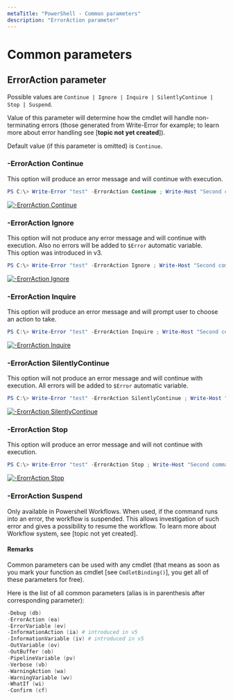 ```yaml
---
metaTitle: "PowerShell - Common parameters"
description: "ErrorAction parameter"
---
```


# Common parameters



## ErrorAction parameter


Possible values are `Continue | Ignore | Inquire | SilentlyContinue | Stop | Suspend`.

Value of this parameter will determine how the cmdlet will handle non-terminating errors (those generated from Write-Error for example; to learn more about error handling see [**topic not yet created**]).

Default value (if this parameter is omitted) is `Continue`.

### -ErrorAction Continue

This option will produce an error message and will continue with execution.

```powershell
PS C:\> Write-Error "test" -ErrorAction Continue ; Write-Host "Second command"

```

[<img src="https://i.stack.imgur.com/r9jzQ.png" alt="-ErorrAction Continue" />](https://i.stack.imgur.com/r9jzQ.png)

### -ErrorAction Ignore

This option will not produce any error message and will continue with execution. Also no errors will be added to `$Error` automatic variable.<br />
This option was introduced in v3.

```powershell
PS C:\> Write-Error "test" -ErrorAction Ignore ; Write-Host "Second command"

```

[<img src="https://i.stack.imgur.com/sLtQW.png" alt="-ErorrAction Ignore" />](https://i.stack.imgur.com/sLtQW.png)

### -ErrorAction Inquire

This option will produce an error message and will prompt user to choose an action to take.

```powershell
PS C:\> Write-Error "test" -ErrorAction Inquire ; Write-Host "Second command"

```

[<img src="https://i.stack.imgur.com/ewOoW.png" alt="-ErorrAction Inquire" />](https://i.stack.imgur.com/ewOoW.png)

### -ErrorAction SilentlyContinue

This option will not produce an error message and will continue with execution. All errors will be added to `$Error` automatic variable.

```powershell
PS C:\> Write-Error "test" -ErrorAction SilentlyContinue ; Write-Host "Second command"

```

[<img src="https://i.stack.imgur.com/cfTx7.png" alt="-ErorrAction SilentlyContinue" />](https://i.stack.imgur.com/cfTx7.png)

### -ErrorAction Stop

This option will produce an error message and will not continue with execution.

```powershell
PS C:\> Write-Error "test" -ErrorAction Stop ; Write-Host "Second command"

```

[<img src="https://i.stack.imgur.com/50WP7.png" alt="-ErorrAction Stop" />](https://i.stack.imgur.com/50WP7.png)

### -ErrorAction Suspend

Only available in Powershell Workflows. When used, if the command runs into an error, the workflow is suspended. This allows investigation of such error and gives a possibility to resume the workflow. To learn more about Workflow system, see [topic not yet created].



#### Remarks


Common parameters can be used with any cmdlet (that means as soon as you mark your function as cmdlet [see `CmdletBinding()`], you get all of these parameters for free).

Here is the list of all common parameters (alias is in parenthesis after corresponding parameter):

```powershell
-Debug (db)
-ErrorAction (ea)
-ErrorVariable (ev)
-InformationAction (ia) # introduced in v5
-InformationVariable (iv) # introduced in v5
-OutVariable (ov)
-OutBuffer (ob)
-PipelineVariable (pv)
-Verbose (vb) 
-WarningAction (wa)
-WarningVariable (wv)
-WhatIf (wi)
-Confirm (cf)

```

